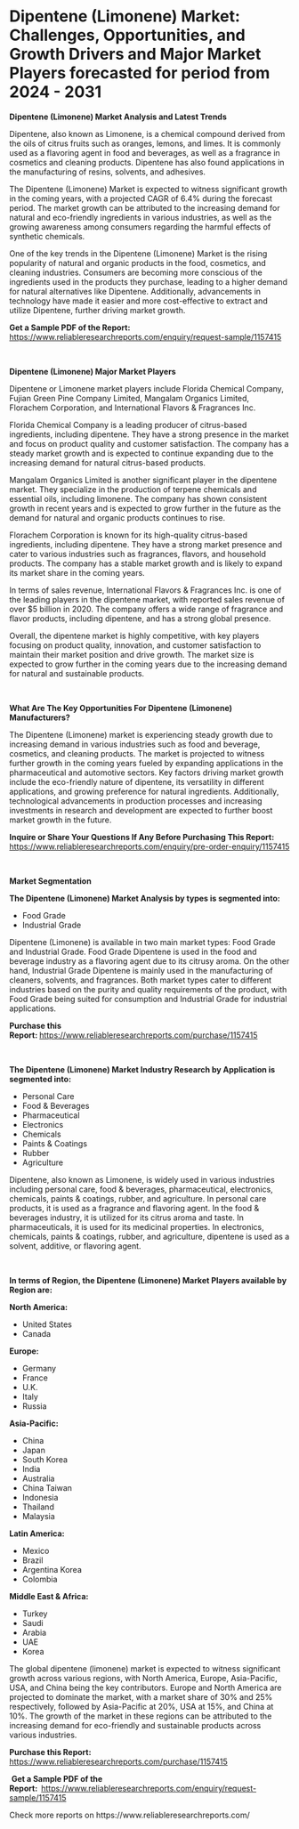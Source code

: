 <p><h1>Dipentene (Limonene) Market: Challenges, Opportunities, and Growth Drivers and Major Market Players forecasted for period from 2024 - 2031</h1></p><p><strong>Dipentene (Limonene) Market Analysis and Latest Trends</strong></p>
<p><p>Dipentene, also known as Limonene, is a chemical compound derived from the oils of citrus fruits such as oranges, lemons, and limes. It is commonly used as a flavoring agent in food and beverages, as well as a fragrance in cosmetics and cleaning products. Dipentene has also found applications in the manufacturing of resins, solvents, and adhesives.</p><p>The Dipentene (Limonene) Market is expected to witness significant growth in the coming years, with a projected CAGR of 6.4% during the forecast period. The market growth can be attributed to the increasing demand for natural and eco-friendly ingredients in various industries, as well as the growing awareness among consumers regarding the harmful effects of synthetic chemicals.</p><p>One of the key trends in the Dipentene (Limonene) Market is the rising popularity of natural and organic products in the food, cosmetics, and cleaning industries. Consumers are becoming more conscious of the ingredients used in the products they purchase, leading to a higher demand for natural alternatives like Dipentene. Additionally, advancements in technology have made it easier and more cost-effective to extract and utilize Dipentene, further driving market growth.</p></p>
<p><strong>Get a Sample PDF of the Report:&nbsp;</strong> <a href="https://www.reliableresearchreports.com/enquiry/request-sample/1157415">https://www.reliableresearchreports.com/enquiry/request-sample/1157415</a></p>
<p>&nbsp;</p>
<p><strong>Dipentene (Limonene) Major Market Players</strong></p>
<p><p>Dipentene or Limonene market players include Florida Chemical Company, Fujian Green Pine Company Limited, Mangalam Organics Limited, Florachem Corporation, and International Flavors & Fragrances Inc.</p><p>Florida Chemical Company is a leading producer of citrus-based ingredients, including dipentene. They have a strong presence in the market and focus on product quality and customer satisfaction. The company has a steady market growth and is expected to continue expanding due to the increasing demand for natural citrus-based products.</p><p>Mangalam Organics Limited is another significant player in the dipentene market. They specialize in the production of terpene chemicals and essential oils, including limonene. The company has shown consistent growth in recent years and is expected to grow further in the future as the demand for natural and organic products continues to rise.</p><p>Florachem Corporation is known for its high-quality citrus-based ingredients, including dipentene. They have a strong market presence and cater to various industries such as fragrances, flavors, and household products. The company has a stable market growth and is likely to expand its market share in the coming years.</p><p>In terms of sales revenue, International Flavors & Fragrances Inc. is one of the leading players in the dipentene market, with reported sales revenue of over $5 billion in 2020. The company offers a wide range of fragrance and flavor products, including dipentene, and has a strong global presence.</p><p>Overall, the dipentene market is highly competitive, with key players focusing on product quality, innovation, and customer satisfaction to maintain their market position and drive growth. The market size is expected to grow further in the coming years due to the increasing demand for natural and sustainable products.</p></p>
<p>&nbsp;</p>
<p><strong>What Are The Key Opportunities For Dipentene (Limonene) Manufacturers?</strong></p>
<p><p>The Dipentene (Limonene) market is experiencing steady growth due to increasing demand in various industries such as food and beverage, cosmetics, and cleaning products. The market is projected to witness further growth in the coming years fueled by expanding applications in the pharmaceutical and automotive sectors. Key factors driving market growth include the eco-friendly nature of dipentene, its versatility in different applications, and growing preference for natural ingredients. Additionally, technological advancements in production processes and increasing investments in research and development are expected to further boost market growth in the future.</p></p>
<p><strong>Inquire or Share Your Questions If Any Before Purchasing This Report:</strong> <a href="https://www.reliableresearchreports.com/enquiry/pre-order-enquiry/1157415">https://www.reliableresearchreports.com/enquiry/pre-order-enquiry/1157415</a></p>
<p>&nbsp;</p>
<p><strong>Market Segmentation</strong></p>
<p><strong>The Dipentene (Limonene) Market Analysis by types is segmented into:</strong></p>
<p><ul><li>Food Grade</li><li>Industrial Grade</li></ul></p>
<p><p>Dipentene (Limonene) is available in two main market types: Food Grade and Industrial Grade. Food Grade Dipentene is used in the food and beverage industry as a flavoring agent due to its citrusy aroma. On the other hand, Industrial Grade Dipentene is mainly used in the manufacturing of cleaners, solvents, and fragrances. Both market types cater to different industries based on the purity and quality requirements of the product, with Food Grade being suited for consumption and Industrial Grade for industrial applications.</p></p>
<p><strong>Purchase this Report:&nbsp;</strong><a href="https://www.reliableresearchreports.com/purchase/1157415">https://www.reliableresearchreports.com/purchase/1157415</a></p>
<p>&nbsp;</p>
<p><strong>The Dipentene (Limonene) Market Industry Research by Application is segmented into:</strong></p>
<p><ul><li>Personal Care</li><li>Food & Beverages</li><li>Pharmaceutical</li><li>Electronics</li><li>Chemicals</li><li>Paints & Coatings</li><li>Rubber</li><li>Agriculture</li></ul></p>
<p><p>Dipentene, also known as Limonene, is widely used in various industries including personal care, food & beverages, pharmaceutical, electronics, chemicals, paints & coatings, rubber, and agriculture. In personal care products, it is used as a fragrance and flavoring agent. In the food & beverages industry, it is utilized for its citrus aroma and taste. In pharmaceuticals, it is used for its medicinal properties. In electronics, chemicals, paints & coatings, rubber, and agriculture, dipentene is used as a solvent, additive, or flavoring agent.</p></p>
<p>&nbsp;</p>
<p><strong>In terms of Region, the Dipentene (Limonene) Market Players available by Region are:</strong></p>
<p>
    <p> <strong> North America: </strong>
        <ul>
            <li>United States</li>
            <li>Canada</li>
        </ul>
        </p> 
    <p> <strong> Europe: </strong>
        <ul>
            <li>Germany</li>
            <li>France</li>
            <li>U.K.</li>
            <li>Italy</li>
            <li>Russia</li>
        </ul>
        </p> 
    <p> <strong> Asia-Pacific: </strong>
        <ul>
            <li>China</li>
            <li>Japan</li>
            <li>South Korea</li>
            <li>India</li>
            <li>Australia</li>
            <li>China Taiwan</li>
            <li>Indonesia</li>
            <li>Thailand</li>
            <li>Malaysia</li>
        </ul>
        </p> 
    <p> <strong> Latin America: </strong>
        <ul>
            <li>Mexico</li>
            <li>Brazil</li>
            <li>Argentina Korea</li>
            <li>Colombia</li>
        </ul>
        </p> 
    <p> <strong> Middle East & Africa: </strong>
        <ul>
            <li>Turkey</li>
            <li>Saudi</li>
            <li>Arabia</li>
            <li>UAE</li>
            <li>Korea</li>
        </ul>
    </p>
    </p>
<p><p>The global dipentene (limonene) market is expected to witness significant growth across various regions, with North America, Europe, Asia-Pacific, USA, and China being the key contributors. Europe and North America are projected to dominate the market, with a market share of 30% and 25% respectively, followed by Asia-Pacific at 20%, USA at 15%, and China at 10%. The growth of the market in these regions can be attributed to the increasing demand for eco-friendly and sustainable products across various industries.</p></p>
<p><strong>Purchase this Report: </strong><a href="https://www.reliableresearchreports.com/purchase/1157415">https://www.reliableresearchreports.com/purchase/1157415</a></p>
<p>&nbsp;<strong>Get a Sample PDF of the Report:&nbsp;&nbsp;</strong><a href="https://www.reliableresearchreports.com/enquiry/request-sample/1157415">https://www.reliableresearchreports.com/enquiry/request-sample/1157415</a></p>
<p><strong></strong></p>
<p>Check more reports on https://www.reliableresearchreports.com/</p>